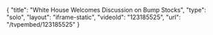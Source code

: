 {
    "title": "White House Welcomes Discussion on Bump Stocks",
    "type": "solo",
    "layout": "iframe-static",
    "videoId": "123185525",
    "url": "\/tvpembed\/123185525"
}